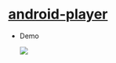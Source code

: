 # [android-player](https://github.com/geftimov/android-player)
- Demo

	![](https://github.com/geftimov/android-player/blob/master/art/sample_one.gif?raw=true)
